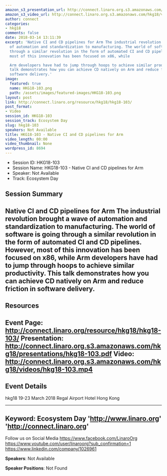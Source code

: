 ```yaml
---
amazon_s3_presentation_url: http://connect.linaro.org.s3.amazonaws.com/hkg18/presentations/hkg18-103.pdf
amazon_s3_video_url: http://connect.linaro.org.s3.amazonaws.com/hkg18/videos/hkg18-103.mp4
author: connect
categories:
- hkg18
comments: false
date: 2018-03-14 13:11:39
excerpt: 'Native CI and CD pipelines for Arm The industrial revolution brought a wave
  of automation and standardization to manufacturing. The world of software is going
  through a similar revolution in the form of automated CI and CD pipelines. However,
  most of this innovation has been focused on x86, while

  Arm developers have had to jump through hoops to achieve similar productivity. This
  talk demonstrates how you can achieve CD natively on Arm and reduce friction in
  software delivery.'
image:
  featured: true
  name: HKG18-103.png
  path: /assets/images/featured-images/HKG18-103.png
layout: post
link: http://connect.linaro.org/resource/hkg18/hkg18-103/
post_format:
- Video
session_id: HKG18-103
session_track: Ecosystem Day
slug: hkg18-103
speakers: Not Available
title: HKG18-103 - Native CI and CD pipelines for Arm
video_length: 00:00
video_thumbnail: None
wordpress_id: 8694
---
```


- Session ID: HKG18-103
- Session Name: HKG18-103 - Native CI and CD pipelines for Arm
- Speaker: Not Available
- Track: Ecosystem Day


## Session Summary
Native CI and CD pipelines for Arm The industrial revolution brought a wave of automation and standardization to manufacturing. The world of software is going through a similar revolution in the form of automated CI and CD pipelines. However, most of this innovation has been focused on x86, while
Arm developers have had to jump through hoops to achieve similar productivity. This talk demonstrates how you can achieve CD natively on Arm and reduce friction in software delivery.
---------------------------------------------------
## Resources
Event Page: http://connect.linaro.org/resource/hkg18/hkg18-103/
Presentation: http://connect.linaro.org.s3.amazonaws.com/hkg18/presentations/hkg18-103.pdf
Video: http://connect.linaro.org.s3.amazonaws.com/hkg18/videos/hkg18-103.mp4
 ---------------------------------------------------
## Event Details
hkg18
19-23 March 2018 
Regal Airport Hotel Hong Kong

---------------------------------------------------
Keyword: Ecosystem Day
'http://www.linaro.org'
'http://connect.linaro.org'
---------------------------------------------------
Follow us on Social Media
https://www.facebook.com/LinaroOrg
https://www.youtube.com/user/linaroorg?sub_confirmation=1
https://www.linkedin.com/company/1026961

**Speakers**: Not Available

**Speaker Positions**: Not Found